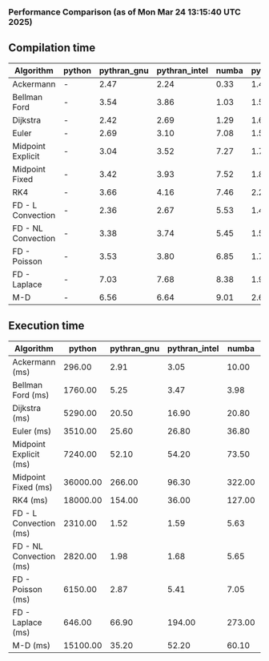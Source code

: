 ### Performance Comparison (as of Mon Mar 24 13:15:40 UTC 2025)
## Compilation time
Algorithm                 | python                    | pythran_gnu               | pythran_intel             | numba                     | pyccel_fortran_gnu        | pyccel_c_gnu              | pyccel_fortran_intel      | pyccel_c_intel           
------------------------- | ------------------------- | ------------------------- | ------------------------- | ------------------------- | ------------------------- | ------------------------- | ------------------------- | -------------------------
Ackermann                 | -                         | 2.47                      | 2.24                      | 0.33                      | 1.41                      | 1.36                      | 1.45                      | 1.46                     
Bellman Ford              | -                         | 3.54                      | 3.86                      | 1.03                      | 1.56                      | 1.67                      | 1.63                      | 1.68                     
Dijkstra                  | -                         | 2.42                      | 2.69                      | 1.29                      | 1.65                      | 1.77                      | 1.81                      | 1.91                     
Euler                     | -                         | 2.69                      | 3.10                      | 7.08                      | 1.56                      | 1.64                      | 1.63                      | 1.73                     
Midpoint Explicit         | -                         | 3.04                      | 3.52                      | 7.27                      | 1.77                      | 1.87                      | 1.85                      | 1.94                     
Midpoint Fixed            | -                         | 3.42                      | 3.93                      | 7.52                      | 1.83                      | 1.94                      | 1.92                      | 2.02                     
RK4                       | -                         | 3.66                      | 4.16                      | 7.46                      | 2.28                      | 2.33                      | 2.31                      | 2.38                     
FD - L Convection         | -                         | 2.36                      | 2.67                      | 5.53                      | 1.48                      | 1.63                      | 1.58                      | 1.72                     
FD - NL Convection        | -                         | 3.38                      | 3.74                      | 5.45                      | 1.50                      | 1.57                      | 1.57                      | 1.63                     
FD - Poisson              | -                         | 3.53                      | 3.80                      | 6.85                      | 1.76                      | 1.71                      | 2.39                      | 1.79                     
FD - Laplace              | -                         | 7.03                      | 7.68                      | 8.38                      | 1.97                      | 1.97                      | 2.05                      | 1.97                     
M-D                       | -                         | 6.56                      | 6.64                      | 9.01                      | 2.62                      | 2.47                      | 2.75                      | 2.74                     

## Execution time
Algorithm                 | python                    | pythran_gnu               | pythran_intel             | numba                     | pyccel_fortran_gnu        | pyccel_c_gnu              | pyccel_fortran_intel      | pyccel_c_intel           
------------------------- | ------------------------- | ------------------------- | ------------------------- | ------------------------- | ------------------------- | ------------------------- | ------------------------- | -------------------------
Ackermann (ms)            | 296.00                    | 2.91                      | 3.05                      | 10.00                     | 1.32                      | 1.33                      | 8.83                      | 4.79                     
Bellman Ford (ms)         | 1760.00                   | 5.25                      | 3.47                      | 3.98                      | 3.24                      | 3.76                      | 4.16                      | 6.72                     
Dijkstra (ms)             | 5290.00                   | 20.50                     | 16.90                     | 20.80                     | 19.50                     | 68.60                     | 22.40                     | 52.50                    
Euler (ms)                | 3510.00                   | 25.60                     | 26.80                     | 36.80                     | 11.70                     | 27.10                     | 16.30                     | 23.80                    
Midpoint Explicit (ms)    | 7240.00                   | 52.10                     | 54.20                     | 73.50                     | 19.00                     | 45.40                     | 15.90                     | 41.00                    
Midpoint Fixed (ms)       | 36000.00                  | 266.00                    | 96.30                     | 322.00                    | 73.30                     | 191.00                    | 52.80                     | 174.00                   
RK4 (ms)                  | 18000.00                  | 154.00                    | 36.00                     | 127.00                    | 31.70                     | 96.70                     | 39.00                     | 79.40                    
FD - L Convection (ms)    | 2310.00                   | 1.52                      | 1.59                      | 5.63                      | 1.74                      | 6.83                      | 1.51                      | 3.41                     
FD - NL Convection (ms)   | 2820.00                   | 1.98                      | 1.68                      | 5.65                      | 1.64                      | 6.76                      | 1.51                      | 3.13                     
FD - Poisson (ms)         | 6150.00                   | 2.87                      | 5.41                      | 7.05                      | 2.55                      | 16.00                     | 2.60                      | 12.30                    
FD - Laplace (ms)         | 646.00                    | 66.90                     | 194.00                    | 273.00                    | 62.10                     | 493.00                    | 62.50                     | 294.00                   
M-D (ms)                  | 15100.00                  | 35.20                     | 52.20                     | 60.10                     | 62.00                     | 114.00                    | 87.50                     | 69.20                    
